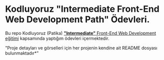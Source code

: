 # Kodluyoruz "**Intermediate** Front-End Web Development Path" Ödevleri.

Bu repo Kodluyoruz (Patika) [**"Intermediate"** Front-End Web Development eğitimi](https://academy.patika.dev/paths/orta-seviye-frontend-web-development-patikasi) kapsamında yaptığım ödevleri içermektedir.

"Proje detayları ve görselleri için her projenin kendine ait README dosyası bulunmaktadır*"